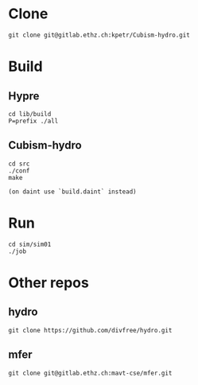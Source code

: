# Clone

    git clone git@gitlab.ethz.ch:kpetr/Cubism-hydro.git

# Build

## Hypre

    cd lib/build
    P=prefix ./all

## Cubism-hydro

    cd src
    ./conf
    make

    (on daint use `build.daint` instead)

# Run
  
    cd sim/sim01
    ./job

# Other repos

## hydro

    git clone https://github.com/divfree/hydro.git 

## mfer

    git clone git@gitlab.ethz.ch:mavt-cse/mfer.git
